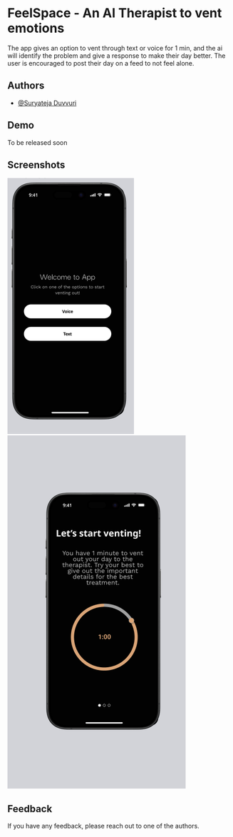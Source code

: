 
# FeelSpace - An AI Therapist to vent emotions

The app gives an option to vent through text or voice for 1 min, and the ai will identify the problem and give a response to make their day better. The user is encouraged to post their day on a feed to not feel alone.




## Authors

- [@Suryateja Duvvuri](https://www.github.com/suryatejaduvvuri)


## Demo
To be released soon


## Screenshots

![Home Page](/screenshots/Session.png) 
![Main Session Page](/screenshots/Home.png) 


## Feedback

If you have any feedback, please reach out to one of the authors. 

